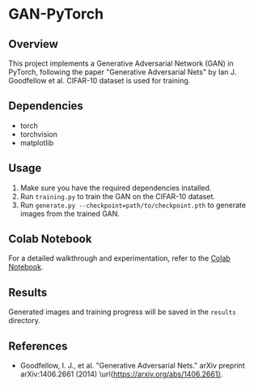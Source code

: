 ﻿# GAN-PyTorch

## Overview
This project implements a Generative Adversarial Network (GAN) in PyTorch, following the paper "Generative Adversarial Nets" by Ian J. Goodfellow et al. CIFAR-10 dataset is used for training.

## Dependencies
- torch
- torchvision
- matplotlib

## Usage
1. Make sure you have the required dependencies installed.
2. Run `training.py` to train the GAN on the CIFAR-10 dataset.
3. Run `generate.py --checkpoint=path/to/checkpoint.pth` to generate images from the trained GAN.

## Colab Notebook
For a detailed walkthrough and experimentation, refer to the [Colab Notebook](https://colab.research.google.com/drive/1CB0APHpRRcdYZMjsEqe3fC6VywH7n7w7?usp=sharing).

## Results
Generated images and training progress will be saved in the `results` directory.

## References
- Goodfellow, I. J., et al. "Generative Adversarial Nets." arXiv preprint arXiv:1406.2661 (2014) \url{https://arxiv.org/abs/1406.2661}.

